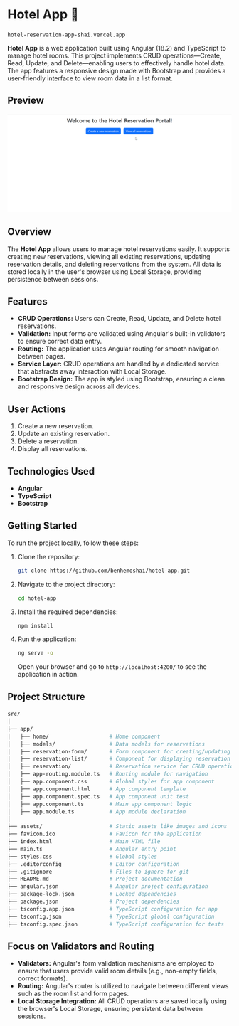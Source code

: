 # Hotel App 🏨

`hotel-reservation-app-shai.vercel.app`

**Hotel App** is a web application built using Angular (18.2) and TypeScript to manage hotel rooms. This project implements CRUD operations—Create, Read, Update, and Delete—enabling users to effectively handle hotel data. The app features a responsive design made with Bootstrap and provides a user-friendly interface to view room data in a list format.

## Preview

![HotelApp Preview](./preview.gif)

## Overview

The **Hotel App** allows users to manage hotel reservations easily. It supports creating new reservations, viewing all existing reservations, updating reservation details, and deleting reservations from the system. All data is stored locally in the user's browser using Local Storage, providing persistence between sessions.

## Features

- **CRUD Operations:** Users can Create, Read, Update, and Delete hotel reservations.
- **Validation:** Input forms are validated using Angular's built-in validators to ensure correct data entry.
- **Routing:** The application uses Angular routing for smooth navigation between pages.
- **Service Layer:** CRUD operations are handled by a dedicated service that abstracts away interaction with Local Storage.
- **Bootstrap Design:** The app is styled using Bootstrap, ensuring a clean and responsive design across all devices.

## User Actions

1. Create a new reservation.
2. Update an existing reservation.
3. Delete a reservation.
4. Display all reservations.

## Technologies Used

- **Angular**
- **TypeScript**
- **Bootstrap**

## Getting Started

To run the project locally, follow these steps:

1. Clone the repository:

   ```bash
   git clone https://github.com/benhemoshai/hotel-app.git
   ```

2. Navigate to the project directory:

   ```bash
   cd hotel-app
   ```

3. Install the required dependencies:

   ```bash
   npm install
   ```

4. Run the application:

   ```bash
   ng serve -o
   ```

   Open your browser and go to `http://localhost:4200/` to see the application in action.

## Project Structure

```bash
src/
│
├── app/
│   ├── home/                   # Home component
│   ├── models/                 # Data models for reservations
│   ├── reservation-form/       # Form component for creating/updating reservations
│   ├── reservation-list/       # Component for displaying reservation list
│   ├── reservation/            # Reservation service for CRUD operations
│   ├── app-routing.module.ts   # Routing module for navigation
│   ├── app.component.css       # Global styles for app component
│   ├── app.component.html      # App component template
│   ├── app.component.spec.ts   # App component unit test
│   ├── app.component.ts        # Main app component logic
│   ├── app.module.ts           # App module declaration
│
├── assets/                     # Static assets like images and icons
├── favicon.ico                 # Favicon for the application
├── index.html                  # Main HTML file
├── main.ts                     # Angular entry point
├── styles.css                  # Global styles
├── .editorconfig               # Editor configuration
├── .gitignore                  # Files to ignore for git
├── README.md                   # Project documentation
├── angular.json                # Angular project configuration
├── package-lock.json           # Locked dependencies
├── package.json                # Project dependencies
├── tsconfig.app.json           # TypeScript configuration for app
├── tsconfig.json               # TypeScript global configuration
├── tsconfig.spec.json          # TypeScript configuration for tests

```

## Focus on Validators and Routing

- **Validators:** Angular's form validation mechanisms are employed to ensure that users provide valid room details (e.g., non-empty fields, correct formats).
- **Routing:** Angular's router is utilized to navigate between different views such as the room list and form pages.
- **Local Storage Integration:** All CRUD operations are saved locally using the browser's Local Storage, ensuring persistent data between sessions.
